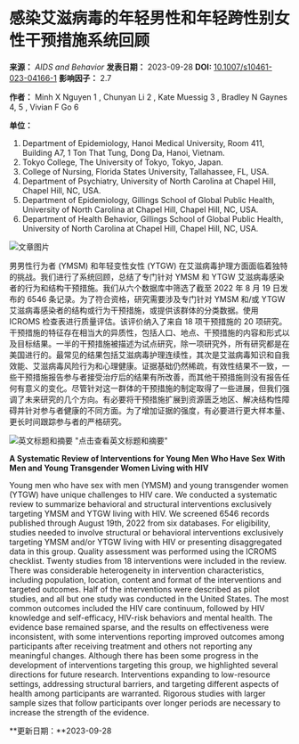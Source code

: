 # 感染艾滋病毒的年轻男性和年轻跨性别女性干预措施系统回顾

**来源：** _AIDS and Behavior_
**发表日期：** 2023-09-28
**DOI:** [10.1007/s10461-023-04166-1](/paperRedirect/1707422325588905984)
**影响因子：** 2.7

**作者：**
Minh X Nguyen 1 , Chunyan Li 2 , Kate Muessig 3 , Bradley N Gaynes 4, 5 , Vivian F Go 6

**单位：**

1. Department of Epidemiology, Hanoi Medical University, Room 411, Building A7, 1 Ton That Tung, Dong Da, Hanoi, Vietnam.
2. Tokyo College, The University of Tokyo, Tokyo, Japan.
3. College of Nursing, Florida States University, Tallahassee, FL, USA.
4. Department of Psychiatry, University of North Carolina at Chapel Hill, Chapel Hill, NC, USA.
5. Department of Epidemiology, Gillings School of Global Public Health, University of North Carolina at Chapel Hill, Chapel Hill, NC, USA.
6. Department of Health Behavior, Gillings School of Global Public Health, University of North Carolina at Chapel Hill, Chapel Hill, NC, USA.

![文章图片](https://xpic.x-mol.com/20230928%2F10.1007_s10461-023-04166-1.PNG)

男男性行为者 (YMSM) 和年轻变性女性 (YTGW) 在艾滋病毒护理方面面临着独特的挑战。我们进行了系统回顾，总结了专门针对 YMSM 和 YTGW 艾滋病毒感染者的行为和结构干预措施。我们从六个数据库中筛选了截至 2022 年 8 月 19 日发布的 6546 条记录。为了符合资格，研究需要涉及专门针对 YMSM 和/或 YTGW 艾滋病毒感染者的结构或行为干预措施，或提供该群体的分类数据。使用 ICROMS 检查表进行质量评估。该评价纳入了来自 18 项干预措施的 20 项研究。干预措施的特征存在相当大的异质性，包括人口、地点、干预措施的内容和形式以及目标结果。一半的干预措施被描述为试点研究，除一项研究外，所有研究都是在美国进行的。最常见的结果包括艾滋病毒护理连续性，其次是艾滋病毒知识和自我效能、艾滋病毒风险行为和心理健康。证据基础仍然稀疏，有效性结果不一致，一些干预措施报告参与者接受治疗后的结果有所改善，而其他干预措施则没有报告任何有意义的变化。尽管针对这一群体的干预措施的制定取得了一些进展，但我们强调了未来研究的几个方向。有必要将干预措施扩展到资源匮乏地区、解决结构性障碍并针对参与者健康的不同方面。为了增加证据的强度，有必要进行更大样本量、更长时间跟踪参与者的严格研究。

![英文标题和摘要](https://scdn.x-mol.com/jcss/images/paperTranslation.png) "点击查看英文标题和摘要"

**A Systematic Review of Interventions for Young Men Who Have Sex With Men and Young Transgender Women Living with HIV**

Young men who have sex with men (YMSM) and young transgender women (YTGW) have unique challenges to HIV care. We conducted a systematic review to summarize behavioral and structural interventions exclusively targeting YMSM and YTGW living with HIV. We screened 6546 records published through August 19th, 2022 from six databases. For eligibility, studies needed to involve structural or behavioral interventions exclusively targeting YMSM and/or YTGW living with HIV or presenting disaggregated data in this group. Quality assessment was performed using the ICROMS checklist. Twenty studies from 18 interventions were included in the review. There was considerable heterogeneity in intervention characteristics, including population, location, content and format of the interventions and targeted outcomes. Half of the interventions were described as pilot studies, and all but one study was conducted in the United States. The most common outcomes included the HIV care continuum, followed by HIV knowledge and self-efficacy, HIV-risk behaviors and mental health. The evidence base remained sparse, and the results on effectiveness were inconsistent, with some interventions reporting improved outcomes among participants after receiving treatment and others not reporting any meaningful changes. Although there has been some progress in the development of interventions targeting this group, we highlighted several directions for future research. Interventions expanding to low-resource settings, addressing structural barriers, and targeting different aspects of health among participants are warranted. Rigorous studies with larger sample sizes that follow participants over longer periods are necessary to increase the strength of the evidence.

**更新日期：**2023-09-28
